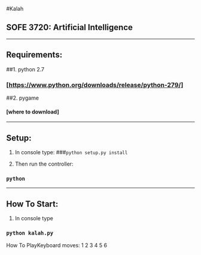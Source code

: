 #Kalah


SOFE 3720: Artificial Intelligence
----------------------------------


---


Requirements:
-------------

##1.  python 2.7

### [https://www.python.org/downloads/release/python-279/]
  
##2.  pygame
  
#### [where to download]


---


Setup:
------

1. In console type:
###`python setup.py install`


2. Then run the controller:
###  `python `



***


How To Start:
-------------

1. In console type
### `python kalah.py`

How To PlayKeyboard moves: 1 2 3 4 5 6

